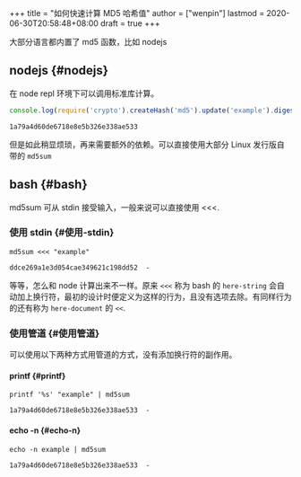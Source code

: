+++
title = "如何快速计算 MD5 哈希值"
author = ["wenpin"]
lastmod = 2020-06-30T20:58:48+08:00
draft = true
+++

大部分语言都内置了 md5 函数，比如 nodejs


## nodejs {#nodejs}

在 node repl 环境下可以调用标准库计算。

```js
console.log(require('crypto').createHash('md5').update('example').digest('hex'))
```

```text
1a79a4d60de6718e8e5b326e338ae533
```

但是如此稍显烦琐，再来需要额外的依赖。可以直接使用大部分 Linux 发行版自带的 `md5sum`


## bash {#bash}

md5sum 可从 stdin 接受输入，一般来说可以直接使用 <<<.


### 使用 stdin {#使用-stdin}

```shell
md5sum <<< "example"
```

```text
ddce269a1e3d054cae349621c198dd52  -
```

等等，怎么和 node 计算出来不一样。原来 `<<<` 称为 bash 的 `here-string` 会自动加上换行符，最初的设计时便定义为这样的行为，且没有选项去除。有同样行为的还有称为 `here-document`
的 `<<`.


### 使用管道 {#使用管道}

可以使用以下两种方式用管道的方式，没有添加换行符的副作用。


#### printf {#printf}

```shell
printf '%s' "example" | md5sum
```

```text
1a79a4d60de6718e8e5b326e338ae533  -
```


#### echo -n {#echo-n}

```shell
echo -n example | md5sum
```

```text
1a79a4d60de6718e8e5b326e338ae533  -
```
